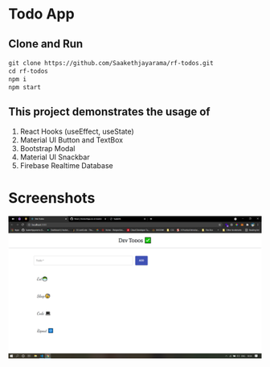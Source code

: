 # Todo App

## Clone and Run

```
git clone https://github.com/Saakethjayarama/rf-todos.git
cd rf-todos
npm i
npm start
```

## This project demonstrates the usage of

1. React Hooks (useEffect, useState)
2. Material UI Button and TextBox
3. Bootstrap Modal
4. Material UI Snackbar
5. Firebase Realtime Database

# Screenshots

<img src="./working.png">
